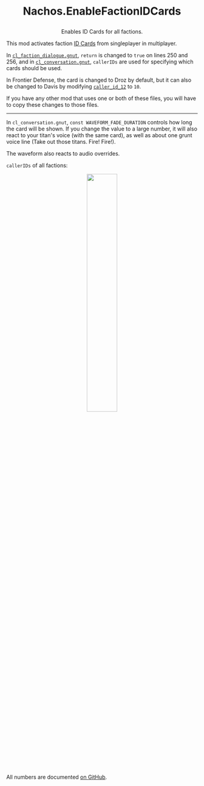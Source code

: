 # <p align="center">Nachos.EnableFactionIDCards</p>
<p align="center">Enables ID Cards for all factions.</p>

This mod activates faction [ID Cards](https://titanfall.fandom.com/wiki/Category:ID_Cards) from singleplayer in multiplayer.

In [`cl_faction_dialogue.gnut`](https://github.com/Syampuuh/Titanfall2/blob/master/scripts/vscripts/conversation/cl_faction_dialogue.gnut#L250), `return` is changed to `true` on lines 250 and 256, and in [`cl_conversation.gnut`](https://github.com/NachosChipeados/N-EnableFactionIDCards/blob/main/mods/Nachos.EnableIDCards/mod/scripts/vscripts/conversation/cl_conversation.gnut#L1580), `callerIDs` are used for specifying which cards should be used.

In Frontier Defense, the card is changed to Droz by default, but it can also be changed to Davis by modifying [`caller_id_12`](https://github.com/NachosChipeados/N-EnableFactionIDCards/blob/main/mods/Nachos.EnableIDCards/mod/scripts/vscripts/conversation/cl_conversation.gnut#L1575) to `10`.

If you have any other mod that uses one or both of these files, you will have to copy these changes to those files.

---

In `cl_conversation.gnut`, `const WAVEFORM_FADE_DURATION` controls how long the card will be shown. If you change the value to a large number, it will also react to your titan's voice (with the same card), as well as about one grunt voice line (Take out those titans. Fire! Fire!).

The waveform also reacts to audio overrides.

`callerIDs` of all factions:

<p align="center"><img src="https://github.com/NachosChipeados/N-EnableFactionIDCards/assets/99835765/e2351a23-216b-4b64-89bc-e90bf7a35e36" align="center" width="40%"></p>

All numbers are documented [on GitHub](https://gist.github.com/begin-theadventure/d35f8602dd15762bf2e8648728272ca5).
